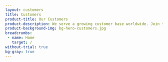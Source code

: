 ```yaml
---
layout: customers
title: Customers
product-title: Our Customers
product-description: We serve a growing customer base worldwide. Join the list and let SixSq solutions revolutionise your business.
product-background-img: bg-hero-customers.jpg
breadcrumbs:
 - name: Home
   target: /
without-trial: true
bg-gray: true
---
```

